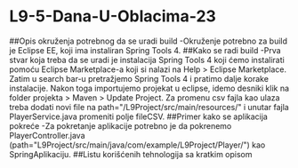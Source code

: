 # L9-5-Dana-U-Oblacima-23

##Opis okruženja potrebnog da se uradi build
-Okruženje potrebno za build je Eclipse EE, koji ima instaliran Spring Tools 4.
##Kako se radi build
-Prva stvar koja treba da se uradi je instalacija Spring Tools 4 koji ćemo instalirati pomoću Eclipse Marketplace-a koji si nalazi na Help > Eclipse Marketplace. Zatim u search bar-u pretražjemo Spring Tools 4 i pratimo dalje korake instalacije. Nakon toga importujemo projekat u eclipse, idemo desniki klik na folder projekta > Maven > Update Project. Za promenu csv fajla kao ulaza treba dodati novi file na path="/L9Project/src/main/resources/" i unutar fajla PlayerService.java promeniti polje fileCSV.
##Primer kako se aplikacija pokreće
-Za pokretanje aplikacije potrebno je da pokrenemo PlayerController.java (path="L9Project/src/main/java/com/example/L9Project/Player/") kao SpringAplikaciju.
##Listu korišćenih tehnologija sa kratkim opisom
